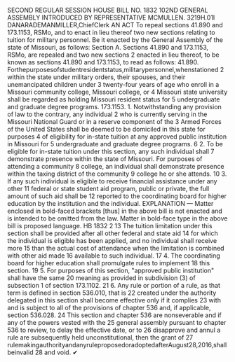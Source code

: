 SECOND REGULAR SESSION
HOUSE BILL NO. 1832
102ND GENERAL ASSEMBLY
INTRODUCED BY REPRESENTATIVE MCMULLEN.
3219H.01I DANARADEMANMILLER,ChiefClerk
AN ACT
To repeal sections 41.890 and 173.1153, RSMo, and to enact in lieu thereof two new sections
relating to tuition for military personnel.
Be it enacted by the General Assembly of the state of Missouri, as follows:
Section A. Sections 41.890 and 173.1153, RSMo, are repealed and two new sections
2 enacted in lieu thereof, to be known as sections 41.890 and 173.1153, to read as follows:
41.890. Forthepurposesofstudentresidentstatus,militarypersonnel,whenstationed
2 within the state under military orders, their spouses, and their unemancipated children under
3 twenty-four years of age who enroll in a Missouri community college, Missouri college, or
4 Missouri state university shall be regarded as holding Missouri resident status for
5 undergraduate and graduate degree programs.
173.1153. 1. Notwithstanding any provision of law to the contrary, any individual
2 who is currently serving in the Missouri National Guard or in a reserve component of the
3 Armed Forces of the United States shall be deemed to be domiciled in this state for purposes
4 of eligibility for in-state tuition at any approved public institution in Missouri for
5 undergraduate and graduate degree programs.
6 2. To be eligible for in-state tuition under this section, any such individual shall
7 demonstrate presence within the state of Missouri. For purposes of attending a community
8 college, an individual shall demonstrate presence within the taxing district of the community
9 college he or she attends.
10 3. If any such individual is eligible to receive financial assistance under any other
11 federal or state student aid program, public or private, the full amount of such aid shall be
12 reported to the coordinating board for higher education by the institution and the individual.
EXPLANATION — Matter enclosed in bold-faced brackets [thus] in the above bill is not enacted and is
intended to be omitted from the law. Matter in bold-face type in the above bill is proposed language.
HB 1832 2
13 The tuition limitation under this section shall be provided after all other federal and state aid
14 for which the individual is eligible has been applied, and no individual shall receive more
15 than the actual cost of attendance when the limitation is combined with other aid made
16 available to such individual.
17 4. The coordinating board for higher education shall promulgate rules to implement
18 this section.
19 5. For purposes of this section, "approved public institution" shall have the same
20 meaning as provided in subdivision (3) of subsection 1 of section 173.1102.
21 6. Any rule or portion of a rule, as that term is defined in section 536.010, that is
22 created under the authority delegated in this section shall become effective only if it complies
23 with and is subject to all of the provisions of chapter 536 and, if applicable, section 536.028.
24 This section and chapter 536 are nonseverable and if any of the powers vested with the
25 general assembly pursuant to chapter 536 to review, to delay the effective date, or to
26 disapprove and annul a rule are subsequently held unconstitutional, then the grant of
27 rulemakingauthorityandanyruleproposedoradoptedafterAugust28,2016,shallbeinvalid
28 and void.
✔